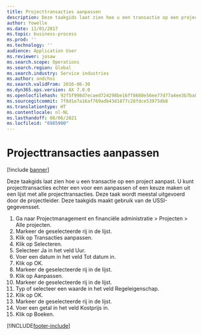 ```yaml
---
title: Projecttransacties aanpassen
description: Deze taakgids laat zien hoe u een transactie op een project aanpast.
author: Yowelle
ms.date: 11/01/2017
ms.topic: business-process
ms.prod: ''
ms.technology: ''
audience: Application User
ms.reviewer: josaw
ms.search.scope: Operations
ms.search.region: Global
ms.search.industry: Service industries
ms.author: andchoi
ms.search.validFrom: 2016-06-30
ms.dyn365.ops.version: AX 7.0.0
ms.openlocfilehash: 92f5f998d7ecaed724298be16ff8680e56ee77d77a4ee3b7ba83fa5a8a1a4787
ms.sourcegitcommit: 7f8d1e7a16af769adb43d1877c28fdce53975db8
ms.translationtype: HT
ms.contentlocale: nl-NL
ms.lasthandoff: 08/06/2021
ms.locfileid: "6985900"
---
```

# <a name="adjust-project-transactions"></a>Projecttransacties aanpassen

[!include [banner](../../includes/banner.md)]

Deze taakgids laat zien hoe u een transactie op een project aanpast. U kunt projecttransacties echter een voor een aanpassen of een keuze maken uit een lijst met alle projecttransacties. Deze taak wordt meestal uitgevoerd door de projectleider. Deze taakgids maakt gebruik van de USSI-gegevensset.

1. Ga naar Projectmanagement en financiële administratie > Projecten > Alle projecten. 
2. Markeer de geselecteerde rij in de lijst. 
3. Klik op Transacties aanpassen. 
4. Klik op Selecteren. 
5. Selecteer Ja in het veld Uur. 
6. Voer een datum in het veld Tot datum in. 
7. Klik op OK. 
8. Markeer de geselecteerde rij in de lijst. 
9. Klik op Aanpassen. 
10. Markeer de geselecteerde rij in de lijst. 
11. Typ of selecteer een waarde in het veld Regeleigenschap. 
12. Klik op OK. 
13. Markeer de geselecteerde rij in de lijst. 
14. Voer een getal in het veld Kostprijs in. 
15. Klik op Boeken. 


[!INCLUDE[footer-include](../../includes/footer-banner.md)]